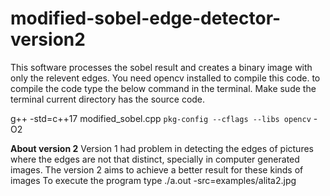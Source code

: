 # modified-sobel-edge-detector-version2

This software processes the sobel result and creates a binary image with only the relevent edges. 
You need opencv installed to compile this code. to compile the code type the below command in the terminal. 
Make sude the terminal current directory has the source code. 

g++ -std=c++17 modified_sobel.cpp `pkg-config --cflags --libs opencv` -O2

<b>About version 2</b>
Version 1 had problem in detecting the edges of pictures where the edges are not that distinct, specially in computer generated images. The version 2 aims to achieve a better result for these kinds of images
To execute the program type ./a.out -src=examples/alita2.jpg
